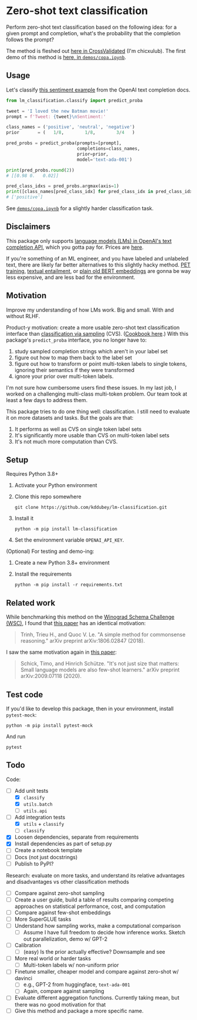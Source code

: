 # Zero-shot text classification

Perform zero-shot text classification based on the following idea: for a given
prompt and completion, what's the probability that the completion follows the
prompt?

The method is fleshed out
[here in CrossValidated](https://stats.stackexchange.com/q/601159/337906)
(I'm chicxulub). The first demo of this method is
[here, in `demos/copa.ipynb`](https://github.com/kddubey/lm-classification/blob/main/demos/copa.ipynb).


## Usage

Let's classify [this sentiment example](https://platform.openai.com/docs/guides/completion/classification)
from the OpenAI text completion docs.

```python
from lm_classification.classify import predict_proba

tweet = 'I loved the new Batman movie!'
prompt = f'Tweet: {tweet}\nSentiment:'

class_names = ('positive', 'neutral', 'negative')
prior       = (   1/8,        1/8,        3/4   )

pred_probs = predict_proba(prompts=[prompt],
                           completions=class_names,
                           prior=prior,
                           model='text-ada-001')

print(pred_probs.round(2))
# [[0.98 0.   0.02]]

pred_class_idxs = pred_probs.argmax(axis=1)
print([class_names[pred_class_idx] for pred_class_idx in pred_class_idxs])
# ['positive']
```

See [`demos/copa.ipynb`](https://github.com/kddubey/lm-classification/blob/main/demos/copa.ipynb)
for a slightly harder classification task.


## Disclaimers

This package only supports [language models (LMs) in OpenAI's text completion API](https://platform.openai.com/docs/models/gpt-3),
which you gotta pay for. Prices are [here](https://openai.com/api/pricing/).

If you're something of an ML engineer, and you have labeled and unlabeled text, 
there are likely far better alternatives to this slightly hacky method.
[PET training](http://timoschick.com/explanatory%20notes/2020/10/23/pattern-exploiting-training.html),
[textual entailment](https://huggingface.co/tasks/zero-shot-classification), or
[plain old BERT embeddings](https://huggingface.co/docs/transformers/tasks/sequence_classification)
are gonna be way less expensive, and are less bad for the environment.


## Motivation

Improve my understanding of how LMs work. Big and small. With and without RLHF.

Product-y motivation: create a more usable zero-shot text classification
interface than
[classification via sampling](https://platform.openai.com/docs/guides/completion/classification) (CVS).
([Cookbook here](https://docs.google.com/document/d/1rqj7dkuvl7Byd5KQPUJRxc19BJt8wo0yHNwK84KfU3Q/edit).)
With this package's `predict_proba` interface, you no longer have to:
  1. study sampled completion strings which aren't in your label set
  2. figure out how to map them back to the label set
  3. figure out how to transform or point multi-token labels to single tokens,
     ignoring their semantics if they were transformed
  4. ignore your prior over multi-token labels.

I'm not sure how cumbersome users find these issues. In my last job, I worked
on a challenging multi-class multi-token problem. Our team took at least a few
days to address them.

This package tries to do one thing well: classification. I still need to
evaluate it on more datasets and tasks. But the goals are that:
  1. It performs as well as CVS on single token label sets
  2. It's significantly more usable than CVS on multi-token label sets
  3. It's not much more computation than CVS.


## Setup

Requires Python 3.8+

1. Activate your Python environment

2. Clone this repo somewhere

   ```
   git clone https://github.com/kddubey/lm-classification.git
   ```

3. Install it

   ```
   python -m pip install lm-classification
   ```

4. Set the environment variable `OPENAI_API_KEY`.

(Optional) For testing and demo-ing:

1. Create a new Python 3.8+ environment

2. Install the requirements

   ```
   python -m pip install -r requirements.txt
   ```


## Related work

While benchmarking this method on the
[Winograd Schema Challenge (WSC)](https://cs.nyu.edu/~davise/papers/WinogradSchemas/WS.html),
I found that [this paper](https://arxiv.org/abs/1806.02847) has an
identical motivation:

> Trinh, Trieu H., and Quoc V. Le. "A simple method for commonsense reasoning." arXiv preprint arXiv:1806.02847 (2018).

I saw the same motivation again in
[this paper](https://arxiv.org/abs/2009.07118):

> Schick, Timo, and Hinrich Schütze. "It's not just size that matters: Small language models are also few-shot learners." arXiv preprint arXiv:2009.07118 (2020).


## Test code

If you'd like to develop this package, then in your environment, install 
`pytest-mock`:

```
python -m pip install pytest-mock
```

And run

```
pytest
```


## Todo

Code:
- [ ] Add unit tests
  - [x] `classify`
  - [x] `utils.batch`
  - [ ] `utils.api`
- [ ] Add integration tests
  - [x] `utils` + `classify`
  - [ ] `classify`
- [x] Loosen dependencies, separate from requirements
- [x] Install dependencies as part of setup.py
- [ ] Create a notebook template
- [ ] Docs (not just docstrings)
- [ ] Publish to PyPI?

Research: evaluate on more tasks, and understand its relative advantages and
disadvantages vs other classification methods

- [ ] Compare against zero-shot sampling
- [ ] Create a user guide, build a table of results comparing competing
  approaches on statistical performance, cost, and computation
- [ ] Compare against few-shot embeddings
- [ ] More SuperGLUE tasks
- [ ] Understand how sampling works, make a computational comparison
  - [ ] Assume I have full freedom to decide how inference works. Sketch out 
  parallelization, demo w/ GPT-2
- [ ] Calibration
  - [ ] (easy) Is the prior actually effective? Downsample and see
- [ ] More real world or harder tasks
  - [ ] Multi-token labels w/ non-uniform prior
- [ ] Finetune smaller, cheaper model and compare against zero-shot w/ davinci
  - [ ] e.g., GPT-2 from huggingface, `text-ada-001`
  - [ ] Again, compare against sampling
- [ ] Evaluate different aggregation functions. Currently taking mean, but
there was no good motivation for that
- [ ] Give this method and package a more specific name.
